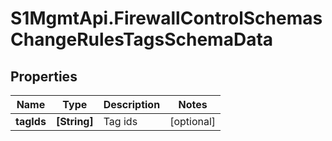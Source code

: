 # S1MgmtApi.FirewallControlSchemasChangeRulesTagsSchemaData

## Properties
Name | Type | Description | Notes
------------ | ------------- | ------------- | -------------
**tagIds** | **[String]** | Tag ids | [optional] 


